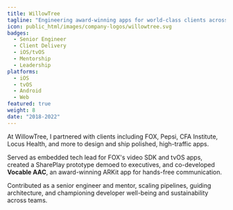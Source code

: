 ```yaml
---
title: WillowTree
tagline: "Engineering award-winning apps for world-class clients across media, health, and enterprise."
icon: public_html/images/company-logos/willowtree.svg
badges:
  - Senior Engineer
  - Client Delivery
  - iOS/tvOS
  - Mentorship
  - Leadership
platforms:
  - iOS
  - tvOS
  - Android
  - Web
featured: true
weight: 8
date: "2018-2022"
---
```


At WillowTree, I partnered with clients including FOX, Pepsi, CFA Institute, Locus Health, and more to design and ship polished, high-traffic apps.

Served as embedded tech lead for FOX's video SDK and tvOS apps, created a SharePlay prototype demoed to executives, and co-developed **Vocable AAC**, an award-winning ARKit app for hands-free communication.

Contributed as a senior engineer and mentor, scaling pipelines, guiding architecture, and championing developer well-being and sustainability across teams.
